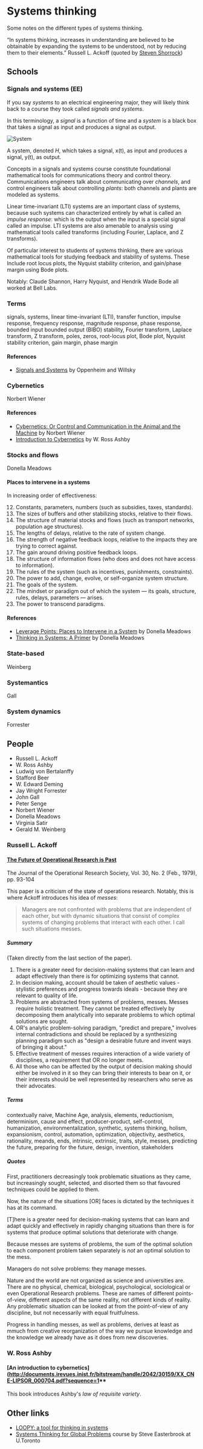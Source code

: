 # Systems thinking

Some notes on the different types of systems thinking.

“In systems thinking, increases in understanding are believed to be obtainable
by expanding the systems to be understood, not by reducing them to their
elements.” Russell L. Ackoff (quoted by [Steven
Shorrock](https://humanisticsystems.com/2019/11/25/four-kinds-of-thinking-2-systems-thinking/))

## Schools

### Signals and systems (EE)

If you say *systems* to an electrical engineering major, they will likely think
back to a course they took called *signals and systems*.

In this terminology, a *signal* is a function of time and a *system* is a black
box that takes a signal as input and produces a signal as output.

![System](system.png)

A system, denoted *H*, which takes a signal, x(t), as input and produces a signal, y(t), as output.

Concepts in a signals and systems course constitute foundational mathematical tools for
communications theory and control theory. Communications engineers talk about
communicating over *channels*, and control engineers talk about controlling
*plants*: both channels and plants are modeled as systems.

Linear time-invariant (LTI) systems are an important class of systems, because such systems
can characterized entirely by what is called an *impulse response*: which is the output
when the input is a special signal called an impulse. LTI systems are also amenable to analysis
using mathematical tools called transforms (including Fourier, Laplace, and Z transforms).

Of particular interest to students of systems thinking, there are various mathematical tools
for studying feedback and stability of systems. These Include root locus plots, the Nyquist stability
criterion, and gain/phase margin using Bode plots.

Notably: Claude Shannon, Harry Nyquist, and Hendrik Wade Bode all worked at Bell Labs.

### Terms

signals, systems, linear time-invariant (LTI), transfer function, impulse response,
frequency response, magnitude response, phase response, bounded input bounded
output (BIBO) stability, Fourier transform, Laplace transform, Z transform, poles, zeros,
root-locus plot, Bode plot, Nyquist stability criterion, gain margin, phase margin

#### References

* [Signals and Systems](https://www.amazon.com/Signals-Systems-2nd-Alan-Oppenheim/dp/0138147574/) by Oppenheim and Willsky


### Cybernetics

Norbert Wiener

#### References

* [Cybernetics: Or Control and Communication in the Animal and the Machine](https://en.wikipedia.org/wiki/Cybernetics:_Or_Control_and_Communication_in_the_Animal_and_the_Machine) by Norbert Wiener
* [Introduction to Cybernetics](http://pespmc1.vub.ac.be/ASHBBOOK.html) by W. Ross Ashby


### Stocks and flows 

Donella Meadows


#### Places to intervene in a systems

In increasing order of effectiveness:

12. Constants, parameters, numbers (such as subsidies, taxes, standards).
11. The sizes of buffers and other stabilizing stocks, relative to their flows.
10. The structure of material stocks and flows (such as transport networks, population age structures).
9. The lengths of delays, relative to the rate of system change.
8. The strength of negative feedback loops, relative to the impacts they are trying to correct against.
7. The gain around driving positive feedback loops.
6. The structure of information flows (who does and does not have access to information).
5. The rules of the system (such as incentives, punishments, constraints).
4. The power to add, change, evolve, or self-organize system structure.
3. The goals of the system.
2. The mindset or paradigm out of which the system — its goals, structure, rules, delays, parameters — arises.
1. The power to transcend paradigms.



#### References

* [Leverage Points: Places to Intervene in a System](http://donellameadows.org/archives/leverage-points-places-to-intervene-in-a-system/) by Donella Meadows
* [Thinking in Systems: A Primer](https://www.amazon.com/Thinking-Systems-Donella-H-Meadows/dp/1603580557) by Donella Meadows

### State-based

Weinberg

### Systemantics

Gall

### System dynamics

Forrester

## People

* Russell L. Ackoff
* W. Ross Ashby
* Ludwig von Bertalanffy
* Stafford Beer
* W. Edward Deming
* Jay Wright Forrester
* John Gall
* Peter Senge
* Norbert Wiener
* Donella Meadows
* Virginia Satir
* Gerald M. Weinberg

### Russell L. Ackoff

#### [The Future of Operational Research is Past](https://ackoffcenter.blogs.com/files/the-future-of-operational-research-is-past.pdf)
The Journal of the Operational Research Society, Vol. 30, No. 2 (Feb., 1979), pp. 93-104

This paper is a criticism of the state of operations research. Notably, this is where Ackoff introduces his idea of *messes*:

> Managers are not confronted with problems that are independent of each other, but with dynamic situations that consist of complex systems of changing problems that interact with each other. I call such situations messes.

##### Summary

(Taken directly from the last section of the paper).

1. There is a greater need for decision-making systems that can learn and adapt effectively than there is for optimizing systems that cannot.
2. In decision making, account should be taken of aesthetic values - stylistic preferences and progress towards ideals - because they are relevant to quality of life.
3. Problems are abstracted from systems of problems, messes. Messes require holistic treatment. They cannot be treated effectively by decomposing them analytically into separate problems to which optimal solutions are sought.
4. OR's analytic problem-solving paradigm, "predict and prepare," involves internal contradictions and should be replaced by a synthesizing planning paradigm such as "design a desirable future and invent ways of bringing it about."
5. Effective treatment of messes requires interaction of a wide variety of disciplines, a requirement that OR no longer meets.
6. All those who can be affected by the output of decision making should either be involved in it so they can bring their interests to bear on it, or their interests should be well represented by researchers who serve as their advocates.

##### Terms

contextually naive, Machine Age, analysis, elements, reductionism, determinism, cause and effect, producer-product, self-control, humanization, environmentalization, synthetic, systems thinking, holism, expansionism, control, automation, optimization, objectivity, aesthetics, rationality, meands, ends, intrinsic, extrinsic, traits, style, messes, predicting the future, preparing for the future, design, invention, stakeholders

##### Quotes

First, practitioners decreasingly took problematic situations as they came, but increasingly sought, selected, and disorted them so that favoured techniques could be applied to them. 

Now, the nature of the situations [OR] faces is dictated by the techniques it has at its command.

[T]here is a greater need for decision-making systems that can learn and adapt quickly and effectively in rapidly changing situations than there is for systems that produce optimal solutions that deteriorate with change.

Because messes are systems of problems, the sum of the optimal solution to each component problem taken separately is *not* an optimal solution to the mess.

Managers do not solve problems: they manage messes.

Nature and the world are not organized as science and universities are. There are no physical, chemical, biological, psychological, sociological or even Operational Research problems. These are names of different points-of-view, different aspects of the same reality, not different kinds of reality. Any problematic situation can be looked at from the point-of-view of any discipline, but not necessarily with equal fruitfulness.

Progress in handling messes, as well as problems, derives at least as mmuch from creative reorganization of the way we pursue knowledge and the knowledge we already have as it does from new discoveries.


### W. Ross Ashby

#### [An introduction to cybernetics](http://documents.irevues.inist.fr/bitstream/handle/2042/30159/XX_CNE-LIPSOR_000704.pdf?sequence=1**

This book introduces Ashby's *law of requisite variety*.

## Other links

* [LOOPY: a tool for thinking in systems](https://ncase.me/loopy/)
* [Systems Thinking for Global Problems](http://www.cs.toronto.edu/~sme/SystemsThinking/) course by Steve Easterbrook at U.Toronto
